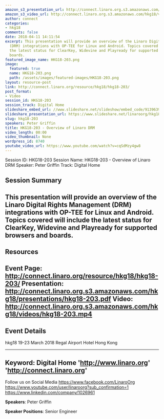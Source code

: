 ```yaml
---
amazon_s3_presentation_url: http://connect.linaro.org.s3.amazonaws.com/hkg18/presentations/hkg18-203.pdf
amazon_s3_video_url: http://connect.linaro.org.s3.amazonaws.com/hkg18/videos/hkg18-203.mp4
author: connect
categories:
- hkg18
comments: false
date: 2018-04-11 14:11:54
excerpt: This presentation will provide an overview of the Linaro Digital Rights Management
  (DRM) integrations with OP-TEE for Linux and Android. Topics covered will include
  the latest status for ClearKey, Widevine and Playready for supported browsers and
  boards.
featured_image_name: HKG18-203.png
image:
  featured: true
  name: HKG18-203.png
  path: /assets/images/featured-images/HKG18-203.png
layout: resource-post
link: http://connect.linaro.org/resource/hkg18/hkg18-203/
post_format:
- Video
session_id: HKG18-203
session_track: Digital Home
slideshare_embed_url: //www.slideshare.net/slideshow/embed_code/91396391
slideshare_presentation_url: https://www.slideshare.net/linaroorg/hkg18203-overview-of-linaro-drm
slug: hkg18-203
speakers: Peter Griffin
title: HKG18-203 - Overview of Linaro DRM
video_length: 00:00
video_thumbnail: None
wordpress_id: 8740
youtube_video_url: https://www.youtube.com/watch?v=cqSdMzy4gw8
---
```


Session ID: HKG18-203
Session Name: HKG18-203 - Overview of Linaro DRM
Speaker: Peter Griffin
Track: Digital Home


## Session Summary
This presentation will provide an overview of the Linaro Digital Rights Management (DRM) integrations with OP-TEE for Linux and Android. Topics covered will include the latest status for ClearKey, Widevine and Playready for supported browsers and boards.
---------------------------------------------------
## Resources
Event Page: http://connect.linaro.org/resource/hkg18/hkg18-203/
Presentation: http://connect.linaro.org.s3.amazonaws.com/hkg18/presentations/hkg18-203.pdf
Video: http://connect.linaro.org.s3.amazonaws.com/hkg18/videos/hkg18-203.mp4
 ---------------------------------------------------
## Event Details
hkg18
19-23 March 2018 
Regal Airport Hotel Hong Kong

---------------------------------------------------
Keyword: Digital Home
'http://www.linaro.org'
'http://connect.linaro.org'
---------------------------------------------------
Follow us on Social Media
https://www.facebook.com/LinaroOrg
https://www.youtube.com/user/linaroorg?sub_confirmation=1
https://www.linkedin.com/company/1026961

**Speakers**: Peter Griffin

**Speaker Positions**: Senior Engineer
